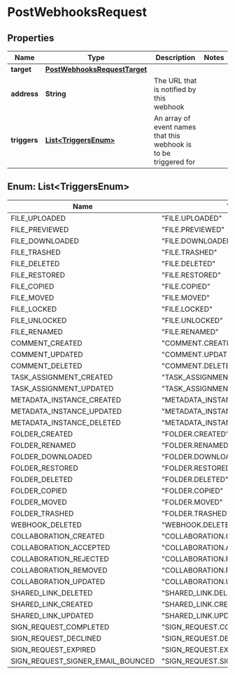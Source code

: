 

# PostWebhooksRequest


## Properties

| Name | Type | Description | Notes |
|------------ | ------------- | ------------- | -------------|
|**target** | [**PostWebhooksRequestTarget**](PostWebhooksRequestTarget.md) |  |  |
|**address** | **String** | The URL that is notified by this webhook |  |
|**triggers** | [**List&lt;TriggersEnum&gt;**](#List&lt;TriggersEnum&gt;) | An array of event names that this webhook is to be triggered for |  |



## Enum: List&lt;TriggersEnum&gt;

| Name | Value |
|---- | -----|
| FILE_UPLOADED | &quot;FILE.UPLOADED&quot; |
| FILE_PREVIEWED | &quot;FILE.PREVIEWED&quot; |
| FILE_DOWNLOADED | &quot;FILE.DOWNLOADED&quot; |
| FILE_TRASHED | &quot;FILE.TRASHED&quot; |
| FILE_DELETED | &quot;FILE.DELETED&quot; |
| FILE_RESTORED | &quot;FILE.RESTORED&quot; |
| FILE_COPIED | &quot;FILE.COPIED&quot; |
| FILE_MOVED | &quot;FILE.MOVED&quot; |
| FILE_LOCKED | &quot;FILE.LOCKED&quot; |
| FILE_UNLOCKED | &quot;FILE.UNLOCKED&quot; |
| FILE_RENAMED | &quot;FILE.RENAMED&quot; |
| COMMENT_CREATED | &quot;COMMENT.CREATED&quot; |
| COMMENT_UPDATED | &quot;COMMENT.UPDATED&quot; |
| COMMENT_DELETED | &quot;COMMENT.DELETED&quot; |
| TASK_ASSIGNMENT_CREATED | &quot;TASK_ASSIGNMENT.CREATED&quot; |
| TASK_ASSIGNMENT_UPDATED | &quot;TASK_ASSIGNMENT.UPDATED&quot; |
| METADATA_INSTANCE_CREATED | &quot;METADATA_INSTANCE.CREATED&quot; |
| METADATA_INSTANCE_UPDATED | &quot;METADATA_INSTANCE.UPDATED&quot; |
| METADATA_INSTANCE_DELETED | &quot;METADATA_INSTANCE.DELETED&quot; |
| FOLDER_CREATED | &quot;FOLDER.CREATED&quot; |
| FOLDER_RENAMED | &quot;FOLDER.RENAMED&quot; |
| FOLDER_DOWNLOADED | &quot;FOLDER.DOWNLOADED&quot; |
| FOLDER_RESTORED | &quot;FOLDER.RESTORED&quot; |
| FOLDER_DELETED | &quot;FOLDER.DELETED&quot; |
| FOLDER_COPIED | &quot;FOLDER.COPIED&quot; |
| FOLDER_MOVED | &quot;FOLDER.MOVED&quot; |
| FOLDER_TRASHED | &quot;FOLDER.TRASHED&quot; |
| WEBHOOK_DELETED | &quot;WEBHOOK.DELETED&quot; |
| COLLABORATION_CREATED | &quot;COLLABORATION.CREATED&quot; |
| COLLABORATION_ACCEPTED | &quot;COLLABORATION.ACCEPTED&quot; |
| COLLABORATION_REJECTED | &quot;COLLABORATION.REJECTED&quot; |
| COLLABORATION_REMOVED | &quot;COLLABORATION.REMOVED&quot; |
| COLLABORATION_UPDATED | &quot;COLLABORATION.UPDATED&quot; |
| SHARED_LINK_DELETED | &quot;SHARED_LINK.DELETED&quot; |
| SHARED_LINK_CREATED | &quot;SHARED_LINK.CREATED&quot; |
| SHARED_LINK_UPDATED | &quot;SHARED_LINK.UPDATED&quot; |
| SIGN_REQUEST_COMPLETED | &quot;SIGN_REQUEST.COMPLETED&quot; |
| SIGN_REQUEST_DECLINED | &quot;SIGN_REQUEST.DECLINED&quot; |
| SIGN_REQUEST_EXPIRED | &quot;SIGN_REQUEST.EXPIRED&quot; |
| SIGN_REQUEST_SIGNER_EMAIL_BOUNCED | &quot;SIGN_REQUEST.SIGNER_EMAIL_BOUNCED&quot; |




